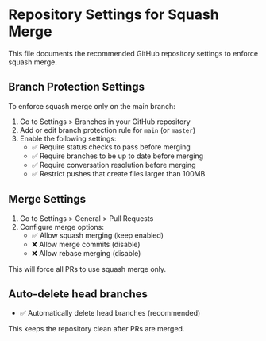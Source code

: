# Repository Settings for Squash Merge

This file documents the recommended GitHub repository settings to enforce squash merge.

## Branch Protection Settings

To enforce squash merge only on the main branch:

1. Go to Settings > Branches in your GitHub repository
2. Add or edit branch protection rule for `main` (or `master`)
3. Enable the following settings:
   - ✅ Require status checks to pass before merging
   - ✅ Require branches to be up to date before merging
   - ✅ Require conversation resolution before merging
   - ✅ Restrict pushes that create files larger than 100MB

## Merge Settings

1. Go to Settings > General > Pull Requests
2. Configure merge options:
   - ✅ Allow squash merging (keep enabled)
   - ❌ Allow merge commits (disable)
   - ❌ Allow rebase merging (disable)

This will force all PRs to use squash merge only.

## Auto-delete head branches

- ✅ Automatically delete head branches (recommended)

This keeps the repository clean after PRs are merged.
